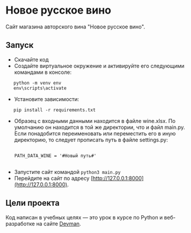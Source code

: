 # Новое русское вино

Сайт магазина авторского вина "Новое русское вино".

## Запуск

- Скачайте код
- Создайте виртуальное окружение и активируйте его следующими командами в консоле:
```
   python -m venv env
   env\scripts\activate
```
- Установите зависимости:
```
   pip install -r requirements.txt
``` 
- Образец с входными данными находится в файле wine.xlsx. По умолчанию он находится
  в той же директории, что и файл main.py. Если понадобится переименовать или переместить
  его в иную директорию, то следует прописать путь в файле settings.py:
  ``` python
  ```
      PATH_DATA_WINE = '#Новый путь#'
  ```
  
- Запустите сайт командой `python3 main.py`
- Перейдите на сайт по адресу [http://127.0.0.1:8000](http://127.0.0.1:8000).

## Цели проекта

Код написан в учебных целях — это урок в курсе по Python и веб-разработке на сайте [Devman](https://dvmn.org).
